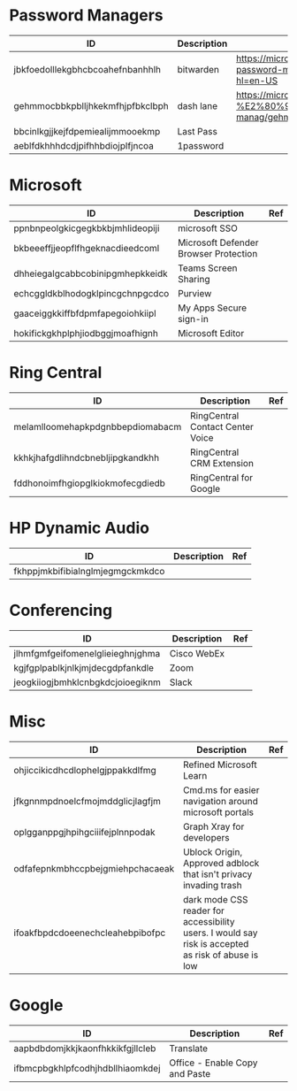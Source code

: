 

# Password Managers

| ID | Description | Ref|
| --- | ----------- |-------------------------------------------------------------------------------------------------------------------------------------------------|
jbkfoedolllekgbhcbcoahefnbanhhlh| bitwarden |https://microsoftedge.microsoft.com/addons/detail/bitwarden-password-manage/jbkfoedolllekgbhcbcoahefnbanhhlh?hl=en-US|    
gehmmocbbkpblljhkekmfhjpfbkclbph| dash lane|  https://microsoftedge.microsoft.com/addons/detail/dashlane-%E2%80%94-password-manag/gehmmocbbkpblljhkekmfhjpfbkclbph
bbcinlkgjjkejfdpemiealijmmooekmp| Last Pass | 
aeblfdkhhhdcdjpifhhbdiojplfjncoa| 1password | 

# Microsoft
| ID | Description | Ref|
| --- | ----------- |-------------------------------------------------------------------------------------------------------------------------------------------------|
ppnbnpeolgkicgegkbkbjmhlideopiji |microsoft SSO  |
bkbeeeffjjeopflfhgeknacdieedcoml | Microsoft Defender Browser Protection | 
dhheiegalgcabbcobinipgmhepkkeidk | Teams Screen Sharing  |
echcggldkblhodogklpincgchnpgcdco | Purview  |
gaaceiggkkiffbfdpmfapegoiohkiipl | My Apps Secure sign-in  |
hokifickgkhplphjiodbggjmoafhignh | Microsoft Editor  |


# Ring Central
| ID | Description | Ref|
| --- | ----------- |-------------------------------------------------------------------------------------------------------------------------------------------------|
melamlloomehapkpdgnbbepdiomabacm | RingCentral Contact Center Voice  |
kkhkjhafgdlihndcbnebljipgkandkhh | RingCentral CRM Extension  |
fddhonoimfhgiopglkiokmofecgdiedb | RingCentral for Google  |

 # HP Dynamic Audio
| ID | Description | Ref|
| --- | ----------- |-------------------------------------------------------------------------------------------------------------------------------------------------|
fkhppjmkbifibialnglmjegmgckmkdco  |

# Conferencing
| ID | Description | Ref|
| --- | ----------- |-------------------------------------------------------------------------------------------------------------------------------------------------|
jlhmfgmfgeifomenelglieieghnjghma |Cisco WebEx  |
kgjfgplpablkjnlkjmjdecgdpfankdle |Zoom  |
jeogkiiogjbmhklcnbgkdcjoioegiknm |Slack  |

# Misc
| ID | Description | Ref|
| --- | ----------- |-------------------------------------------------------------------------------------------------------------------------------------------------|
ohjiccikicdhcdlophelgjppakkdlfmg | Refined Microsoft Learn  |
jfkgnnmpdnoelcfmojmddglicjlagfjm |Cmd.ms for easier navigation around microsoft portals  |
oplgganppgjhpihgciiifejplnnpodak |Graph Xray for developers  |
odfafepnkmbhccpbejgmiehpchacaeak |Ublock Origin, Approved adblock that isn't privacy invading trash  |
ifoakfbpdcdoeenechcleahebpibofpc | dark mode CSS reader for accessibility users. I would say risk is accepted as risk of abuse is low  |

 # Google
| ID | Description | Ref|
| --- | ----------- |-------------------------------------------------------------------------------------------------------------------------------------------------|
aapbdbdomjkkjkaonfhkkikfgjllcleb | Translate  |
ifbmcpbgkhlpfcodhjhdbllhiaomkdej | Office - Enable Copy and Paste  |
